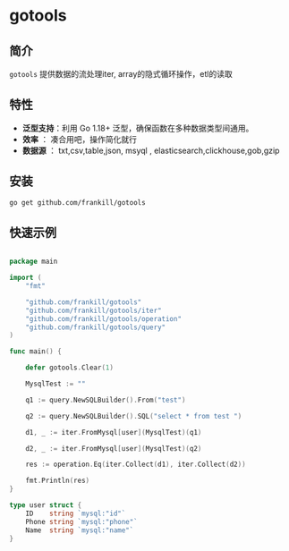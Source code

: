 # gotools

## 简介

`gotools` 提供数据的流处理iter, array的隐式循环操作，etl的读取  

## 特性

- **泛型支持**：利用 Go 1.18+ 泛型，确保函数在多种数据类型间通用。
- **效率** ： 凑合用吧，操作简化就行
- **数据源** ： txt,csv,table,json, msyql , elasticsearch,clickhouse,gob,gzip

## 安装
```bash
go get github.com/frankill/gotools
```

## 快速示例

```go

package main

import (
	"fmt"

	"github.com/frankill/gotools"
	"github.com/frankill/gotools/iter"
	"github.com/frankill/gotools/operation"
	"github.com/frankill/gotools/query"
)

func main() {

	defer gotools.Clear(1)

	MysqlTest := ""

	q1 := query.NewSQLBuilder().From("test")

	q2 := query.NewSQLBuilder().SQL("select * from test ")

	d1, _ := iter.FromMysql[user](MysqlTest)(q1)

	d2, _ := iter.FromMysql[user](MysqlTest)(q2)

	res := operation.Eq(iter.Collect(d1), iter.Collect(d2))

	fmt.Println(res)
}

type user struct {
	ID    string `mysql:"id"`
	Phone string `mysql:"phone"`
	Name  string `mysql:"name"`
}


```
 

 
